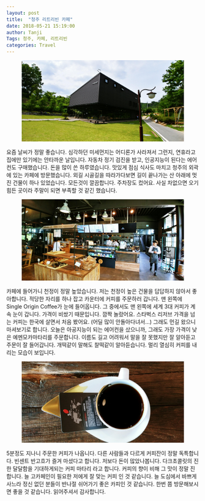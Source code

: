 ```yaml
---
layout: post
title:  "청주 리트리빈 카페"
date: 2018-05-21 15:19:00
author: Tanji
Tags: 청주, 카페, 리트리빈
categories: Travel
---
```


<figure class="full">
<img src="/img/33200363_1799218610135084_3373708175491465216_n.jpg" alt="Cafe">
</figure>

요즘 날씨가 정말 좋습니다. 심각하던 미세먼지는 어디론가 사라져서 그런지, 연휴라고 집에만 있기에는 안타까운 날입니다. 자동차 정기 검진을 받고, 인공지능이 된다는 에어컨도 구매했습니다. 돈을 많이 쓴 하루였습니다. 맛있게 점심 식사도 마치고 청주의 외곽에 있는 카페에 방문했습니다. 외길 시골길을 따라가다보면 길이 끝나가는 산 아래에 멋진 건물이 하나 있었습니다. 모든것이 깔끔합니다. 주차장도 컸어요. 사실 차없으면 오기 힘든 곳이라 주말이 되면 부족할 것 같긴 했습니다.

<figure class="full">
<img src="/img/33087620_1799192616804350_2108190697310912512_n.jpg" alt="Cafe">
</figure>

카페에 들어가니 천정이 정말 높았습니다. 저는 천정이 높은 건물을 답답하지 않아서 좋아합니다. 적당한 자리를 하나 잡고 카운터에 커피를 주문하러 갑니다. 맨 왼쪽에 Single Origin Coffee가 눈에 들어옵니다. 그 중에서도 맨 왼쪽에 세계 3대 커피가 계속 눈이 갑니다. 가격이 비쌌기 때문입니다. 깜짝 놀랐어요. 스타벅스 리저브 가격을 넘는 커피는 한국에 살면서 처음 봤어요. (어딜 많이 안돌아다녀서...) 그래도 먼길 왔으니 마셔보기로 합니다. 오늘은 아공지능이 되는 에어컨을 샀으니까, 그래도 가장 가격이 낮은 예멘모카마타리를 주문합니다. 이름도 길고 어려워서 말을 잘 못했지만 잘 알아듣고 주문이 잘 들어갑니다. 개떡같이 말해도 찰떡같이 알아듣습니다. 멀리 열심히 커피를 내리는 모습이 보입니다. 

<figure class="full">
<img src="/img/33101806_1799192676804344_6368050995057917952_n.jpg" alt="Cafe">
</figure>

5분정도 지나니 주문한 커피가 나옵니다. 다른 사람들과 다르게 커피잔이 정말 독특합니다. 빈센트 반고흐가 즐겨 마셨다고 합니다. 저보다 돈이 많았나봅니다. 다크초콜릿의 진한 달달함을 기대하게되는 커피 마타리 라고 합니다. 커피의 향이 비해 그 맛이 정말 진합니다. 늘 고카페인이 필요한 저에게 잘 맞는 커피 인 것 같습니다. 늘 도심에서 바쁘게 사느라 정신 없던 분들이 반나절 쉬어가기 좋은 카피인 것 같습니다. 한번 쯤 방문해보시면 좋을 것 같습니다. 읽어주셔서 감사합니다.
